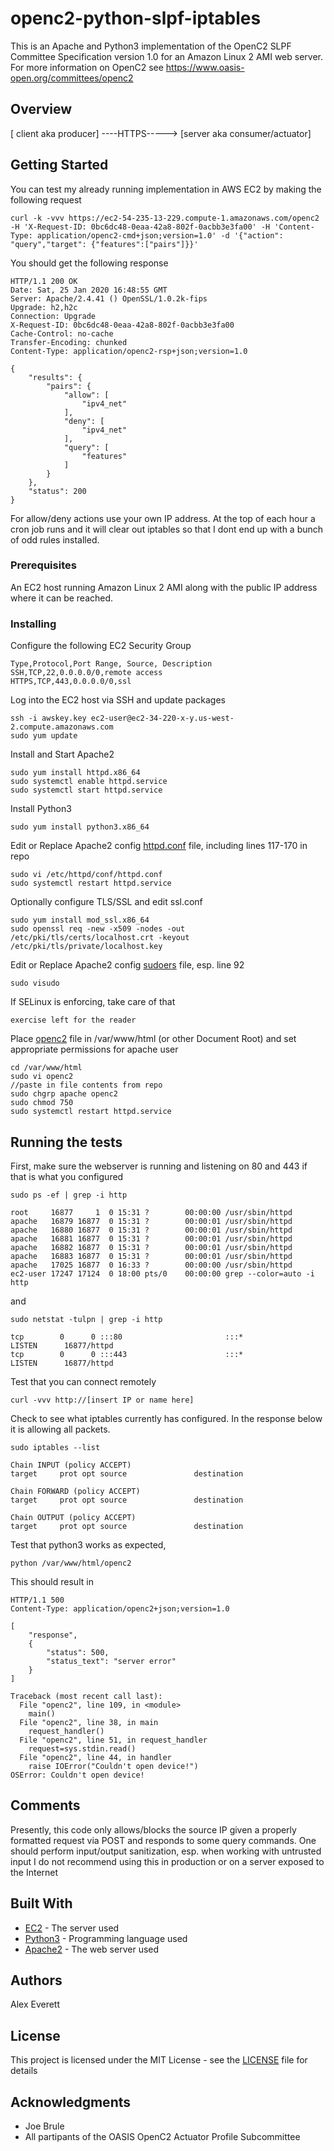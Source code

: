 # openc2-python-slpf-iptables
This is an Apache and Python3 implementation of the OpenC2 SLPF Committee Specification version 1.0 for an Amazon Linux 2 AMI web server.
For more information on OpenC2 see https://www.oasis-open.org/committees/openc2

## Overview
[ client aka producer]  ----HTTPS----->  [server aka consumer/actuator]

## Getting Started
You can test my already running implementation in AWS EC2 by making the following request
```
curl -k -vvv https://ec2-54-235-13-229.compute-1.amazonaws.com/openc2 -H 'X-Request-ID: 0bc6dc48-0eaa-42a8-802f-0acbb3e3fa00' -H 'Content-Type: application/openc2-cmd+json;version=1.0' -d '{"action": "query","target": {"features":["pairs"]}}'
```
You should get the following response
```
HTTP/1.1 200 OK
Date: Sat, 25 Jan 2020 16:48:55 GMT
Server: Apache/2.4.41 () OpenSSL/1.0.2k-fips
Upgrade: h2,h2c
Connection: Upgrade
X-Request-ID: 0bc6dc48-0eaa-42a8-802f-0acbb3e3fa00
Cache-Control: no-cache
Transfer-Encoding: chunked
Content-Type: application/openc2-rsp+json;version=1.0
 
{
    "results": {
        "pairs": {
            "allow": [
                "ipv4_net"
            ],
            "deny": [
                "ipv4_net"
            ],
            "query": [
                "features"
            ]
        }
    },
    "status": 200
}

```
For allow/deny actions use your own IP address.
At the top of each hour a cron job runs and it will clear out iptables so that I dont end up with a bunch of odd rules installed.

### Prerequisites

An EC2 host running Amazon Linux 2 AMI along with the public IP address where it can be reached.

### Installing
Configure the following EC2 Security Group
```
Type,Protocol,Port Range, Source, Description
SSH,TCP,22,0.0.0.0/0,remote access
HTTPS,TCP,443,0.0.0.0/0,ssl
```

Log into the EC2 host via SSH and update packages
```
ssh -i awskey.key ec2-user@ec2-34-220-x-y.us-west-2.compute.amazonaws.com
sudo yum update
```

Install and Start Apache2
```
sudo yum install httpd.x86_64
sudo systemctl enable httpd.service
sudo systemctl start httpd.service
```

Install Python3

```
sudo yum install python3.x86_64
```


Edit or Replace Apache2 config  [httpd.conf](httpd.conf) file, including lines 117-170 in repo
```
sudo vi /etc/httpd/conf/httpd.conf
sudo systemctl restart httpd.service
```

Optionally configure TLS/SSL and edit ssl.conf
```
sudo yum install mod_ssl.x86_64
sudo openssl req -new -x509 -nodes -out /etc/pki/tls/certs/localhost.crt -keyout /etc/pki/tls/private/localhost.key
```

Edit or Replace Apache2 config  [sudoers](sudoers) file, esp. line 92
```
sudo visudo
```

If SELinux is enforcing, take care of that
```
exercise left for the reader
```

Place [openc2](openc2) file in /var/www/html (or other Document Root) and set appropriate permissions for apache user
```
cd /var/www/html
sudo vi openc2
//paste in file contents from repo
sudo chgrp apache openc2
sudo chmod 750
sudo systemctl restart httpd.service
```
## Running the tests

First, make sure the webserver is running and listening on 80 and 443 if that is what you configured
```
sudo ps -ef | grep -i http
```
```
root     16877     1  0 15:31 ?        00:00:00 /usr/sbin/httpd
apache   16879 16877  0 15:31 ?        00:00:01 /usr/sbin/httpd
apache   16880 16877  0 15:31 ?        00:00:01 /usr/sbin/httpd
apache   16881 16877  0 15:31 ?        00:00:01 /usr/sbin/httpd
apache   16882 16877  0 15:31 ?        00:00:01 /usr/sbin/httpd
apache   16883 16877  0 15:31 ?        00:00:01 /usr/sbin/httpd
apache   17025 16877  0 16:33 ?        00:00:00 /usr/sbin/httpd
ec2-user 17247 17124  0 18:00 pts/0    00:00:00 grep --color=auto -i http
```
and
```
sudo netstat -tulpn | grep -i http
```
```
tcp        0      0 :::80                       :::*                        LISTEN      16877/httpd         
tcp        0      0 :::443                      :::*                        LISTEN      16877/httpd 
```

Test that you can connect remotely
```
curl -vvv http://[insert IP or name here]
```

Check to see what iptables currently has configured. In the response below it is allowing all packets.
```
sudo iptables --list
```
```
Chain INPUT (policy ACCEPT)
target     prot opt source               destination         

Chain FORWARD (policy ACCEPT)
target     prot opt source               destination         

Chain OUTPUT (policy ACCEPT)
target     prot opt source               destination
```

Test that python3 works as expected,
```
python /var/www/html/openc2
```
This should result in
```
HTTP/1.1 500
Content-Type: application/openc2+json;version=1.0

[
    "response",
    {
        "status": 500,
        "status_text": "server error"
    }
]

Traceback (most recent call last):
  File "openc2", line 109, in <module>
    main()
  File "openc2", line 38, in main
    request_handler()
  File "openc2", line 51, in request_handler
    request=sys.stdin.read()
  File "openc2", line 44, in handler
    raise IOError("Couldn't open device!")
OSError: Couldn't open device!
```

## Comments
Presently, this code only allows/blocks the source IP given a properly formatted request via POST and responds to some query commands.
One should perform input/output sanitization, esp. when working with untrusted input
I do not recommend using this in production or on a server exposed to the Internet

## Built With

* [EC2](http://aws.amazon.com/) - The server used
* [Python3](https://www.python.org/) - Programming language used
* [Apache2](https://www.apache.org) - The web server used


## Authors
Alex Everett

## License

This project is licensed under the MIT License - see the [LICENSE](LICENSE) file for details

## Acknowledgments

* Joe Brule
* All partipants of the OASIS OpenC2 Actuator Profile Subcommittee
